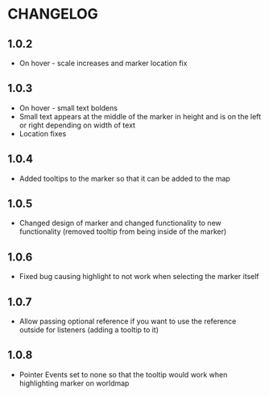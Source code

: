 # CHANGELOG

## 1.0.2
* On hover - scale increases and marker location fix

## 1.0.3
* On hover - small text boldens
* Small text appears at the middle of the marker in height and is on the left or right depending on width of text
* Location fixes

## 1.0.4
* Added tooltips to the marker so that it can be added to the map

## 1.0.5
* Changed design of marker and changed functionality to new functionality (removed tooltip from being inside of the marker)

## 1.0.6
* Fixed bug causing highlight to not work when selecting the marker itself

## 1.0.7
* Allow passing optional reference if you want to use the reference outside for listeners (adding a tooltip to it)

## 1.0.8
* Pointer Events set to none so that the tooltip would work when highlighting marker on worldmap